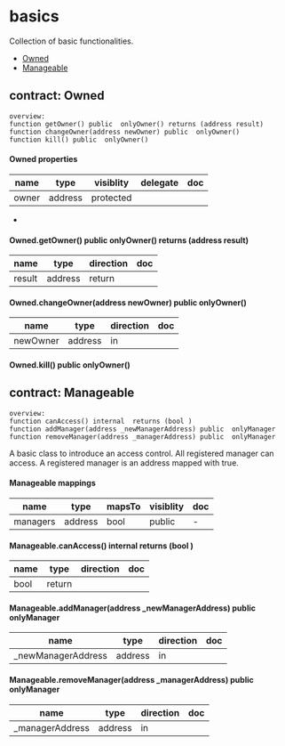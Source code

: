# basics

Collection of basic functionalities.


* [Owned](#contract-owned)
* [Manageable](#contract-manageable)

## contract: Owned

    overview:
	function getOwner() public  onlyOwner() returns (address result)
	function changeOwner(address newOwner) public  onlyOwner() 
	function kill() public  onlyOwner() 






#### Owned properties

name|type|visiblity|delegate|doc
----|----|----|----|----
owner|address|protected||
-

#### Owned.getOwner() public  onlyOwner() returns (address result)


name|type|direction|doc
----|----|----|----
result|address|return|

#### Owned.changeOwner(address newOwner) public  onlyOwner() 


name|type|direction|doc
----|----|----|----
newOwner|address|in|

#### Owned.kill() public  onlyOwner() 




## contract: Manageable

    overview:
	function canAccess() internal  returns (bool )
	function addManager(address _newManagerAddress) public  onlyManager 
	function removeManager(address _managerAddress) public  onlyManager 



A basic class to introduce an access control.
All registered manager can access.
A registered manager is an address mapped with true.




#### Manageable mappings

name|type|mapsTo|visiblity|doc
----|----|----|----|----
managers|address|bool|public|-

#### Manageable.canAccess() internal  returns (bool )


name|type|direction|doc
----|----|----|----
|bool|return|

#### Manageable.addManager(address _newManagerAddress) public  onlyManager 


name|type|direction|doc
----|----|----|----
_newManagerAddress|address|in|

#### Manageable.removeManager(address _managerAddress) public  onlyManager 


name|type|direction|doc
----|----|----|----
_managerAddress|address|in|



